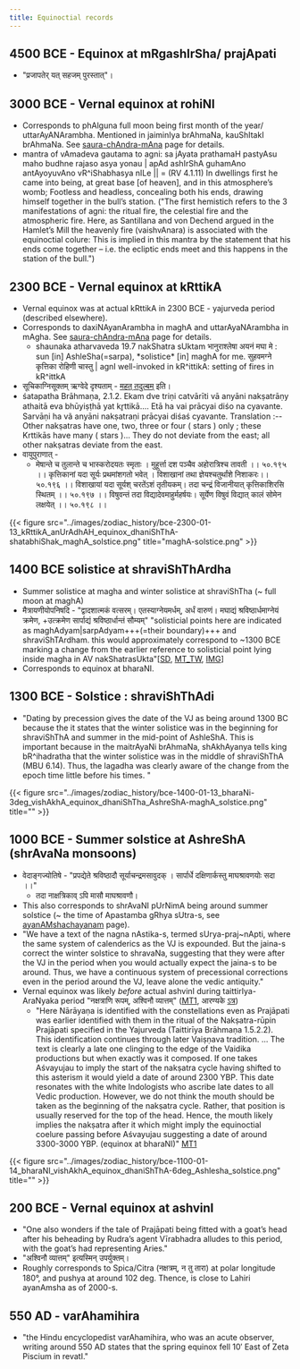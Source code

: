 ```yaml
---
title: Equinoctial records
---
```


## 4500 BCE - Equinox at mRgashIrSha/ prajApati
- "प्रजापतेर् यत् सहजम् पुरस्तात्"।

## 3000 BCE - Vernal equinox at rohiNI 
- Corresponds to phAlguna full moon being first month of the year/ uttarAyANArambha. Mentioned in jaiminIya brAhmaNa, kauShItakI brAhmaNa. See [saura-chAndra-mAna](../saura-chAndra-mAnam/) page for details.
- mantra of vAmadeva gautama to agni: sa jAyata prathamaH pastyAsu maho budhne rajaso asya yonau | apAd ashIrShA guhamAno antAyoyuvAno vR^iShabhasya nILe || = (RV 4.1.11) In dwellings first he came into being, at great base [of heaven], and in this atmosphere’s womb; Footless and headless, concealing both his ends, drawing himself together in the bull’s station. ("The first hemistich refers to the 3 manifestations of agni: the ritual fire, the celestial fire and the atmospheric fire. Here, as Santillana and von Dechend argued in the Hamlet’s Mill the heavenly fire (vaishvAnara) is associated with the equinoctial colure: This is implied in this mantra by the statement that his ends come together – i.e. the ecliptic ends meet and this happens in the station of the bull.")

## 2300 BCE - Vernal equinox at kRttikA 
- Vernal equinox was at actual kRttikA in 2300 BCE - yajurveda period (described elsewhere).
- Corresponds to daxiNAyanArambha in maghA and uttarAyaNArambha in mAgha. See [saura-chAndra-mAna](../saura-chAndra-mAnam/) page for details.
    - shaunaka atharvaveda 19.7 nakShatra sUktam भानुराश्लेषा अयनं मघा मे : sun \[in\] AshleSha(=sarpa), \*solistice\* \[in\] maghA for me.
        सुहवमग्ने कृत्तिका रोहिणी चास्तु | agnI well-invoked in kR^ittikA: setting of fires in kR^ittkA
- सूचिकाग्निसूक्तम् ऋग्वेदे दृश्यताम् - [महत् तदुल्बम्](../../../mantraH/agniH/Rk/mahat_tad_ulbam/) इति।
- śatapatha Brāhmaṇa, 2.1.2. Ekam dve triṇi catvārīti vā anyāni nakṣatrāṇy athaitā eva bhūyiṣṭhā yat kr̥ttikā.... Etā ha vai prācyai diśo na cyavante. Sarvāṇi ha vã anyāni nakṣatraṇi prācyai diśaś cyavante. Translation :--Other nakṣatras have one, two, three or four ( stars ) only ; these Krttikās have many ( stars )... They do not deviate from the east; all other nakṣatras deviate from the east. 
- वायुपुराणात् - 
  - मेषान्ते च तुलान्ते च भास्करोदयतः स्मृताः । मुहूर्त्ता दश पञ्चैव अहोरात्रिश्च तावती ।। ५०.१९५ ।। कृत्तिकानां यदा सूर्यः प्रथमांशगतो भवेत् । विशाखानां तथा ज्ञेयश्चतुर्थांशे निशाकरः।। ५०.१९६ ।। विशाखायां यदा सूर्यश् चरतेंऽशं तृतीयकम्। तदा चन्द्रं विजानीयात् कृत्तिकाशिरसि स्थितम् ।। ५०.१९७ ।। विषुवन्तं तदा विद्यादेवमाहुर्महर्षयः। सूर्येण विषुवं विद्यात् कालं सोमेन लक्षयेत् ।। ५०.१९८ ।। 

{{< figure src="../images/zodiac_history/bce-2300-01-13_kRttikA_anUrAdhAH_equinox_dhaniShThA-shatabhiShak_maghA_solstice.png" title="maghA-solstice.png" >}}


## 1400 BCE solistice at shraviShThArdha
- Summer solistice at magha and winter solistice at shraviShTha (~ full moon at maghA)
- मैत्रायणीयोपनिषदि - "द्वादशात्मकं वत्सरम्। एतस्याग्नेयमर्धम्, अर्धं वारुणं। मघाद्यं श्रविष्ठार्धमाग्नेयं क्रमेण, +उत्क्रमेण सार्पाद्यं श्रविष्ठार्धान्तं सौम्यम्" "solisticial points here are indicated as maghAdyam|sarpAdyam+++(=their boundary)+++ and shraviShTArdham. this would approximately correspond to ~1300 BCE marking a change from the earlier reference to solisticial point lying inside magha in AV nakShatrasUkta"\[[SD](https://sanskritdocuments.org/doc_upanishhat/maitri.html?lang=sa), [MT_TW](https://twitter.com/blog_supplement/status/984634039909978112), [IMG](https://i.imgur.com/rNhFPph.jpg)\]
- Corresponds to equinox at bharaNI.

## 1300 BCE - Solstice : shraviShThAdi
- "Dating by precession gives the date of the VJ as being around 1300 BC because the it states that the winter solistice was in the beginning for shraviShThA and summer in the mid-point of AshleShA. This is important because in the maitrAyaNi brAhmaNa, shAkhAyanya tells king bR^ihadratha that the winter solistice was in the middle of shraviShThA (MBU 6.14). Thus, the lagadha was clearly aware of the change from the epoch time little before his times. "

{{< figure src="../images/zodiac_history/bce-1400-01-13_bharaNi-3deg_vishAkhA_equinox_dhaniShTha_AshreShA-maghA_solstice.png" title="" >}}

## 1000 BCE - Summer solstice at AshreShA (shrAvaNa monsoons)
- वेदाङ्गज्योतिषे - "प्रपद्येते श्रविष्ठादौ सूर्याचन्द्रमसावुदक् । सार्पार्धे दक्षिणार्कस्तु माघश्रावणयोः सदा ।।"
    - तदा नाक्षत्रिकाव् ऽपि मासौ माघश्रावणौ।
- This also corresponds to shrAvaNI pUrNimA being around summer solstice (~ the time of Apastamba gRhya sUtra-s, see [ayanAMshachayanam](../../naxatram/chAndra-naxatram/04_ayanAMshachayanam/) page).
- "We have a text of the nagna nAstika-s, termed sUrya-praj~nApti, where the same system of calenderics as the VJ is expounded. But the jaina-s correct the winter solstice to shravaNa, suggesting that they were after the VJ in the period when you would actually expect the jaina-s to be around. Thus, we have a continuous system of precessional corrections even in the period around the VJ, leave alone the vedic antiquity."
- Vernal equinox was likely *before* actual ashvinI during taittirIya-AraNyaka period "नक्षत्राणि रूपम्, अश्विनौ व्यात्तम्" ([MT1](https://manasataramgini.wordpress.com/2013/11/08/anatomy-and-heavens-in-the-boomorphic-universe/), आरण्यके [ऽत्र](https://archive.org/stream/taittiriya/taittiriya_aranyaka_bhaskara_01#page/n309/mode/2up))
    - "Here Nārāyaṇa is identified with the constellations even as Prajāpati was earlier identified with them in the ritual of the Nakṣatra-rūpin Prajāpati specified in the Yajurveda (Taittirīya Brāhmaṇa 1.5.2.2). This identification continues through later Vaiṣṇava tradition. ... The text is clearly a late one clinging to the edge of the Vaidika productions but when exactly was it composed. If one takes Aśvayujau to imply the start of the nakṣatra cycle having shifted to this asterism it would yield a date of around 2300 YBP. This date resonates with the white Indologists who ascribe late dates to all Vedic production. However, we do not think the mouth should be taken as the beginning of the nakṣatra cycle. Rather, that position is usually reserved for the top of the head. Hence, the mouth likely implies the nakṣatra after it which might imply the equinoctial coelure passing before Aśvayujau suggesting a date of around 3300-3000 YBP. (equinox at bharaNI)" [MT1](https://manasataramgini.wordpress.com/2017/07/01/a-note-on-the-asterisms-forming-the-nak%e1%b9%a3atra-s/)


{{< figure src="../images/zodiac_history/bce-1100-01-14_bharaNI_vishAkhA_equinox_dhaniShThA-6deg_Ashlesha_solstice.png" title="" >}}

## 200 BCE - Vernal equinox at ashvinI
- "One also wonders if the tale of Prajāpati being fitted with a goat’s head after his beheading by Rudra’s agent Vīrabhadra alludes to this period, with the goat’s had representing Aries."
- "अश्विनौ व्यात्तम्" इत्यस्मिन् उपर्युक्तम्।
- Roughly corresponds to Spica/Citra (नक्षत्रम्, न तु तारा) at polar longitude 180°, and pushya at around 102 deg. Thence, is close to Lahiri ayanAmsha as of 2000-s.

## 550 AD - varAhamihira
- "the Hindu encyclopedist varAhamihira, who was an acute observer, writing around 550 AD states that the spring equinox fell 10′ East of Zeta Piscium in revatI."
